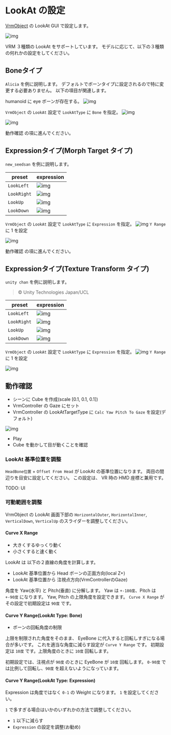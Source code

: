 # LookAt の設定

[VrmObject](/univrm1/vrm1_tutorial/vrm_object) の LookAt GUI で設定します。

![img](/images/vrm10/tutorial/vrm_lookat_settings.jpg)

VRM ３種類の LookAt をサポートしています。
モデルに応じて、以下の３種類の何れかの設定をしてください。

## Boneタイプ

`Alicia` を例に説明します。
デフォルトでボーンタイプに設定されるので特に変更する必要ありません。
以下の項目が関連します。

humanoid に eye ボーンが存在する。
![img](/images/vrm10/tutorial/alicia_humanoid.jpg)

`VrmObject` の `LookAt` 設定で `LookAtType` に `Bone` を指定。
![img](/images/vrm10/tutorial/lookat_bone.jpg)

![img](/images/vrm10/tutorial/lookat_bone_anim.gif)


動作確認 の項に進んでください。

## Expressionタイプ(Morph Target タイプ)

`new_seedsan` を例に説明します。

| preset      | expression                                                      |
|-------------|-----------------------------------------------------------------|
| `LookLeft`  | ![img](/images/vrm10/tutorial/expression_lookleft.jpg)  |
| `LookRight` | ![img](/images/vrm10/tutorial/expression_lookright.jpg) |
| `LookUp`    | ![img](/images/vrm10/tutorial/expression_lookup.jpg)    |
| `LookDown`  | ![img](/images/vrm10/tutorial/expression_lookdown.jpg)  |

`VrmObject` の `LookAt` 設定で `LookAtType` に `Expression` を指定。
![img](/images/vrm10/tutorial/lookat_expression.jpg)
`Y Range` に 1 を設定

![img](/images/vrm10/tutorial/lookat_expression_anim.gif)


動作確認 の項に進んでください。

## Expressionタイプ(Texture Transform タイプ)

`unity chan` を例に説明します。

> © Unity Technologies Japan/UCL

| preset      | expression                                          |
|-------------|-----------------------------------------------------|
| `LookLeft`  | ![img](/images/vrm10/tutorial/uv_left.jpg)  |
| `LookRight` | ![img](/images/vrm10/tutorial/uv_right.jpg) |
| `LookUp`    | ![img](/images/vrm10/tutorial/uv_up.jpg)    |
| `LookDown`  | ![img](/images/vrm10/tutorial/uv_down.jpg)  |

`VrmObject` の `LookAt` 設定で `LookAtType` に `Expression` を指定。
![img](/images/vrm10/tutorial/lookat_expression.jpg)
`Y Range` に 1 を設定

![img](/images/vrm10/tutorial/lookat_uv_anim.gif)

## 動作確認

* シーンに Cube を作成(scale [0.1, 0.1, 0.1])
* VrmController の Gaze にセット
* VrmController の LookAtTargetType に `Calc Yaw Pitch To Gaze` を設定(デフォルト)

![img](/images/vrm10/tutorial/lookat_targettype.jpg)

* Play
* Cube を動かして目が動くことを確認

### LookAt 基準位置を調整

`HeadBone位置` + `Offset From Head` が LookAt の基準位置になります。
両目の間辺りを目安に設定してください。
この設定は、 VR 時の HMD 座標と兼用です。

TODO: UI

### 可動範囲を調整

VrmObject の LookAt 画面下部の `HorizontalOuter`, `HorizontalInner`, `VerticalDown`, `VerticalUp` のスライダーを調整してください。

#### Curve X Range

* 大きくするゆっくり動く
* 小さくすると速く動く

LookAt は 以下の２直線の角度を計算します。

* LookAt 基準位置から Head ボーンの正面方向(local Z+)
* LookAt 基準位置から 注視点方向(VrmControllerのGaze)

角度を Yaw(水平) と Pitch(垂直) に分解します。
Yaw は `+-180度`、Pitch は `+-90度` になります。
Yaw, Pitch の上限角度を設定できます。
`Curve X Range` がその設定で初期設定は `90度` です。

#### Curve Y Range(LookAt Type: Bone)

* ボーンの回転角度の制限

上限を制限された角度をそのまま、 EyeBone  に代入すると回転しすぎになる場合が多いです。
これを適当な角度に減らす設定が `Curve Y Range` です。
初期設定は `10度` です。上限角度のときに `10度` 回転します。

初期設定では、注視点が `90度` のときに EyeBone が `10度` 回転します。
`0-90度` では比例して回転し、`90度` を超えないようになっています。

#### Curve Y Range(LookAt Type: Expression)

Expression は角度ではなく `0-1` の Weight になります。
`1` を設定してください。

`1` で多すぎる場合はいかのいずれかの方法で調整してください。

* `1` 以下に減らす
* `Expression` の設定を調整(お勧め)
